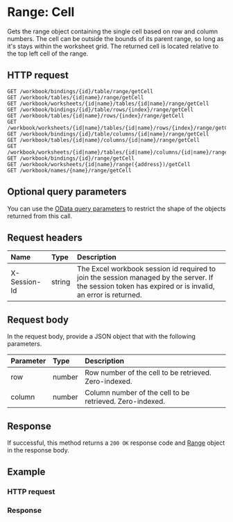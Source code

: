# Range: Cell

Gets the range object containing the single cell based on row and column numbers. The cell can be outside the bounds of its parent range, so long as it's stays within the worksheet grid. The returned cell is located relative to the top left cell of the range.
## HTTP request
```http
GET /workbook/bindings/{id}/table/range/getCell
GET /workbook/tables/{id|name}/range/getCell
GET /workbook/worksheets/{id|name}/tables/{id|name}/range/getCell
GET /workbook/bindings/{id}/table/rows/{index}/range/getCell
GET /workbook/tables/{id|name}/rows/{index}/range/getCell
GET /workbook/worksheets/{id|name}/tables/{id|name}/rows/{index}/range/getCell
GET /workbook/bindings/{id}/table/columns/{id|name}/range/getCell
GET /workbook/tables/{id|name}/columns/{id|name}/range/getCell
GET /workbook/worksheets/{id|name}/tables/{id|name}/columns/{id|name}/range/getCell
GET /workbook/bindings/{id}/range/getCell
GET /workbook/worksheets/{id|name}/range({address})/getCell
GET /workbook/names/{name}/range/getCell
```
## Optional query parameters
You can use the [OData query parameters](odata-optional-query-parameters.md) to restrict the shape of the objects returned from this call.
## Request headers
| Name       | Type | Description|
|:-----------|:------|:----------|
| X-Session-Id   | string  | The Excel workbook session id required to join the session managed by the server. If the session token has expired or is invalid, an error is returned.|

## Request body
In the request body, provide a JSON object that with the following parameters.

| Parameter	   | Type	|Description|
|:---------------|:--------|:-----------|
|row|number|Row number of the cell to be retrieved. Zero-indexed.|
|column|number|Column number of the cell to be retrieved. Zero-indexed.|

## Response
If successful, this method returns a `200 OK` response code and [Range](../resources/range.md) object in the response body.
## Example
### HTTP request
### Response
